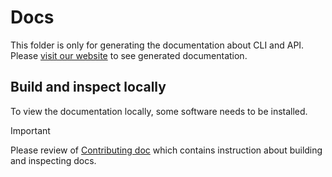 # Docs

This folder is only for generating the documentation about CLI and API.
Please [visit our website][gh-pages] to see generated documentation.

[gh-pages]: https://mk-pass.readthedocs.io/

## Build and inspect locally

To view the documentation locally, some software needs to be installed.

> [!IMPORTANT]
> Please review of [Contributing doc](../CONTRIBUTING.md)
> which contains instruction about building and inspecting docs.
